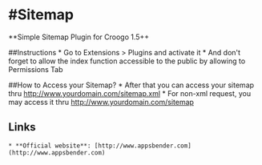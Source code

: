#Sitemap
=======

**Simple Sitemap Plugin for Croogo 1.5++

##Instructions
    * Go to Extensions > Plugins and activate it
    * And don't forget to allow the index function accessible to the public by allowing to Permissions Tab

##How to Access your Sitemap?
    * After that you can access your sitemap thru http://www.yourdomain.com/sitemap.xml
    * For non-xml request, you may access it thru http://www.yourdomain.com/sitemap

## Links
    * **Official website**: [http://www.appsbender.com](http://www.appsbender.com)
   

